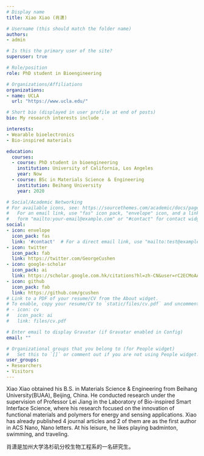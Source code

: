 ```yaml
---
# Display name
title: Xiao Xiao (肖潇)

# Username (this should match the folder name)
authors:
- admin

# Is this the primary user of the site?
superuser: true

# Role/position
role: PhD student in Bioengineering

# Organizations/Affiliations
organizations:
- name: UCLA
  url: "https://www.ucla.edu/"

# Short bio (displayed in user profile at end of posts)
bio: My research interests include .

interests:
- Wearable bioelectronics
- Bio-inspired materials

education:
  courses:
  - course: PhD student in bioengineering
    institution: University of California, Los Angeles
    year: Now
  - course: BSc in Materials Science ＆ Engineering
    institution: Beihang University
    year: 2020

# Social/Academic Networking
# For available icons, see: https://sourcethemes.com/academic/docs/page-builder/#icons
#   For an email link, use "fas" icon pack, "envelope" icon, and a link in the
#   form "mailto:your-email@example.com" or "#contact" for contact widget.
social:
- icon: envelope
  icon_pack: fas
  link: '#contact'  # For a direct email link, use "mailto:test@example.org".
- icon: twitter
  icon_pack: fab
  link: https://twitter.com/GeorgeCushen
- icon: google-scholar
  icon_pack: ai
  link: https://scholar.google.com.hk/citations?hl=zh-CN&user=rC2ECMoAAAAJ
- icon: github
  icon_pack: fab
  link: https://github.com/gcushen
# Link to a PDF of your resume/CV from the About widget.
# To enable, copy your resume/CV to `static/files/cv.pdf` and uncomment the lines below.
# - icon: cv
#   icon_pack: ai
#   link: files/cv.pdf

# Enter email to display Gravatar (if Gravatar enabled in Config)
email: ""

# Organizational groups that you belong to (for People widget)
#   Set this to `[]` or comment out if you are not using People widget.
user_groups:
- Researchers
- Visitors
---
```


Xiao Xiao obtained his B.S. in Materials Science & Engineering from Beihang University(BUAA), Beijing, China. He conducted research under the supervision of Professor Lei Jiang in the Laboratory of Bio-inspired Smart Interface Science, where his research focused on the innovation of functional materials and polymers for energy and sensing applications. Xiao has already published 4 journal articles and 2 of them are as the first author in ACS Nano, Nano letters. At his leisure, he likes playing badminton, swimming, and traveling.

肖潇是加州大学洛杉矶分校生物工程系的一名研究生。
